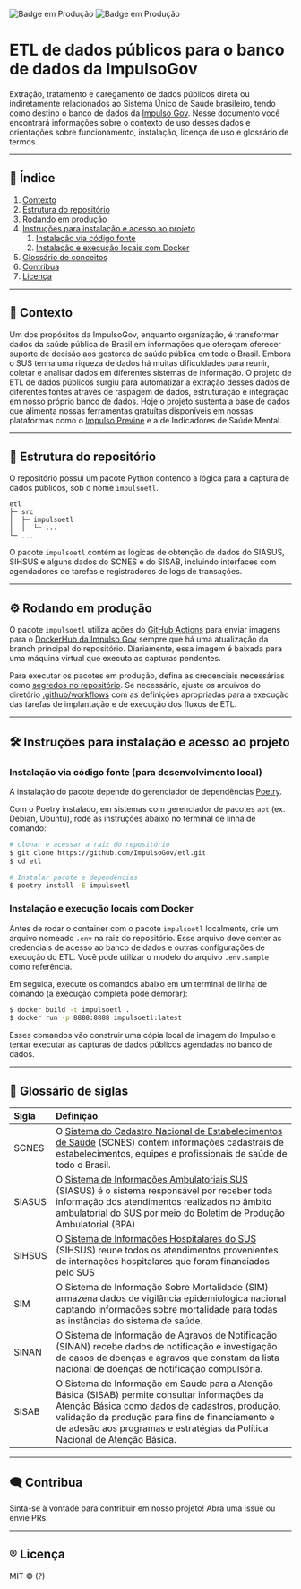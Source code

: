 <!--
SPDX-FileCopyrightText: 2021, 2022 ImpulsoGov <contato@impulsogov.org>

SPDX-License-Identifier: MIT
-->
![Badge em Produção](https://img.shields.io/badge/status-em%20produ%C3%A7%C3%A3o-green)
![Badge em Produção](https://img.shields.io/badge/release%20date-january-blue)

# ETL de dados públicos para o banco de dados da ImpulsoGov

Extração, tratamento e caregamento de dados públicos direta ou indiretamente relacionados ao Sistema Único de Saúde brasileiro, tendo como destino o banco de dados da [Impulso Gov](https://impulsogov.org/).
Nesse documento você encontrará informações sobre o contexto de uso desses dados e orientações sobre funcionamento, instalação, licença de uso e glossário de termos.

*******
## :mag_right: Índice
1. [Contexto](#contexto)
2. [Estrutura do repositório](#estrutura)
3. [Rodando em produção](#rodando)
4. [Instruções para instalação e acesso ao projeto](#instalacao)
    1. [Instalação via código fonte](#subinstalacao1)
    1. [Instalação e execução locais com Docker](#subinstalacao2)
5. [Glossário de conceitos](#glossario)
6. [Contribua](#contribua)
7. [Licença](#licenca)
*******


<div id='contexto'/>  

## :rocket: Contexto

Um dos propósitos da ImpulsoGov, enquanto organização, é transformar dados da saúde pública do Brasil em informações que ofereçam oferecer suporte de decisão aos gestores de saúde pública em todo o Brasil. Embora o SUS tenha uma riqueza de dados há muitas dificuldades para reunir, coletar e analisar dados em diferentes sistemas de informação. O projeto de ETL de dados públicos surgiu para automatizar a extração desses dados de diferentes fontes através de raspagem de dados, estruturação e integração em nosso próprio banco de dados. Hoje o projeto sustenta a base de dados que alimenta nossas ferramentas gratuítas disponíveis em nossas plataformas como o [Impulso Previne](https://www.impulsoprevine.org/) e a de Indicadores de Saúde Mental.

*******
  
  
 <div id='estrutura'/>  
 
 ## :milky_way: Estrutura do repositório

O repositório possui um pacote Python contendo a lógica para a
captura de dados públicos, sob o nome `impulsoetl`.

```plain
etl
├─ src
│  ├─ impulsoetl
│  │  └─ ...
└─ ...
```

O pacote `impulsoetl` contém as lógicas de obtenção de dados do SIASUS, SIHSUS
e alguns dados do SCNES e do SISAB, incluindo interfaces com agendadores de
tarefas e registradores de logs de transações.


*******
 <div id='rodando'/> 
 
## :gear: Rodando em produção

O pacote `impulsoetl` utiliza ações do
[GitHub Actions](https://docs.github.com/actions) para enviar imagens para o
[DockerHub da Impulso Gov](https://hub.docker.com/orgs/impulsogov/repositories)
sempre que há uma atualização da branch principal do repositório. Diariamente,
essa imagem é baixada para uma máquina virtual que executa as capturas
pendentes.

Para executar os pacotes em produção, defina as credenciais necessárias como [segredos no repositório](https://docs.github.com/en/actions/security-guides/encrypted-secrets). Se necessário, ajuste os arquivos do diretório [.github/workflows](./.github/workflows) com as definições apropriadas para a execução das tarefas de implantação e de execução dos fluxos de ETL.
*******

<div id='instalacao'/> 

 ## 🛠️ Instruções para instalação e acesso ao projeto
 
 <div id='subinstalacao1'/> 
 
 ### Instalação via código fonte (para desenvolvimento local)
 
 A instalação do pacote depende do gerenciador de dependências [Poetry][].

Com o Poetry instalado, em sistemas com gerenciador de pacotes `apt` (ex. Debian, Ubuntu), rode as instruções abaixo no terminal de linha de comando:

[Poetry]: https://python-poetry.org/docs/#installation

```sh
# clonar e acessar a raíz do repositório
$ git clone https://github.com/ImpulsoGov/etl.git
$ cd etl

# Instalar pacote e dependências
$ poetry install -E impulsoetl
```

 <div id='subinstalacao2'/> 
 
 ### Instalação e execução locais com Docker
  
  Antes de rodar o container com o pacote `impulsoetl` localmente, crie um arquivo nomeado `.env` na raiz do repositório. Esse arquivo deve conter as credenciais de acesso ao banco de dados e outras configurações de execução do ETL. Você pode utilizar o modelo do arquivo `.env.sample` como referência.

Em seguida, execute os comandos abaixo em um terminal de linha de comando (a execução completa pode demorar):

```sh
$ docker build -t impulsoetl .
$ docker run -p 8888:8888 impulsoetl:latest
```

Esses comandos vão construir uma cópia local da imagem do Impulso e tentar executar as capturas de dados públicos agendadas no banco de dados.

*******
<div id='glossario'/>  

## :closed_book: Glossário de siglas

| Sigla  | Definição |
| :---    | :----    |
| SCNES    | O [Sistema do Cadastro Nacional de Estabelecimentos de Saúde](https://cnes.datasus.gov.br/pages/estabelecimentos/consulta.jsp) (SCNES) contém informações cadastrais de estabelecimentos, equipes e profissionais de saúde de todo o Brasil.   |
| SIASUS    | O [Sistema de Informações Ambulatoriais SUS](https://cnes.datasus.gov.br/pages/estabelecimentos/consulta.jsp) (SIASUS) é o sistema responsável por receber toda informação dos atendimentos realizados no âmbito ambulatorial do SUS por meio do Boletim de Produção Ambulatorial (BPA) |
| SIHSUS    | O [Sistema de Informações Hospitalares do SUS](https://datasus.saude.gov.br/acesso-a-informacao/morbidade-hospitalar-do-sus-sih-sus/) (SIHSUS) reune todos os atendimentos provenientes de internações hospitalares que foram financiados pelo SUS |
| SIM    | O Sistema de Informação Sobre Mortalidade (SIM) armazena dados de vigilância epidemiológica nacional captando informações sobre mortalidade para todas as instâncias do sistema de saúde. |
| SINAN    | O Sistema de Informação de Agravos de Notificação (SINAN) recebe dados de notificação e investigação de casos de doenças e agravos que constam da lista nacional de doenças de notificação compulsória. |
| SISAB    | O Sistema de Informação em Saúde para a Atenção Básica (SISAB) permite consultar informações da Atenção Básica como dados de cadastros, produção, validação da produção para fins de financiamento e de adesão aos programas e estratégias da Política Nacional de Atenção Básica. |
*******

<div id='contribua'/>  

## :left_speech_bubble: Contribua
Sinta-se à vontade para contribuir em nosso projeto! Abra uma issue ou envie PRs.

*******
<div id='licenca'/>  

## :registered: Licença
MIT © (?)
